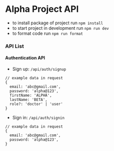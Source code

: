 # Alpha Project API
- to install package of project run `npm install`
- to start project in development run `npm run dev`
- to format code run `npm run format`

### API List
#### Authentication API
+ Sign up: `/api/auth/signup`
```
// example data in request
{
  email: 'abc@gmail.com',
  password: 'alpha@123',
  firstName: 'ALPHA',
  lastName: 'BETA',
  role?: 'doctor' | 'user'
}
```
+ Sign in: `/api/auth/signin`
```
// example data in request
{
  email: 'abc@gmail.com',
  password: 'alpha@123',
}
```
